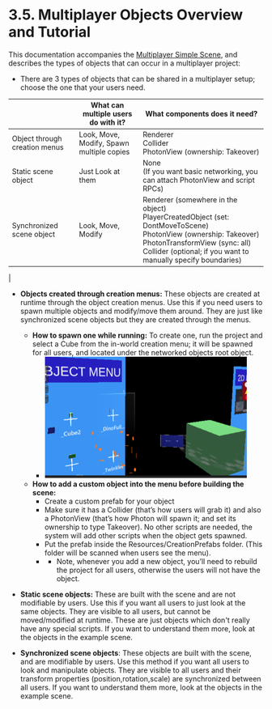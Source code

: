 # 3.5. Multiplayer Objects Overview and Tutorial

This documentation accompanies the [Multiplayer Simple Scene](./2.1_Sample_Scenes.md), and describes the types of objects that can occur in a multiplayer project:

* There are 3 types of objects that can be shared in a multiplayer setup; choose the one that your users need.



|                               | What can multiple users do with it?       | What components does it need?                                                       |
| ----------------------------- | ----------------------------------------- | ----------------------------------------------------------------------------------- |
| Object through creation menus | Look, Move, Modify, Spawn multiple copies | Renderer  <br/>  Collider  <br/>  PhotonView (ownership: Takeover)                        |
| Static scene object           | Just Look at them                         | None  <br/>  (If you want basic networking, you can attach PhotonView and script RPCs) |
| Synchronized scene object     | Look, Move, Modify                        | Renderer (somewhere in the object) <br/> PlayerCreatedObject (set: DontMoveToScene)  <br/> PhotonView (ownership: Takeover)  <br/> PhotonTransformView (sync: all)  <br/> Collider (optional; if you want to manually specify boundaries)
 |

* **Objects created through creation menus:** These objects are created at runtime through the object creation menus. Use this if you need users to spawn multiple objects and modify/move them around. They are just like synchronized scene objects but they are created through the menus. 
  * **How to spawn one while running:** To create one, run the project and select a Cube from the in-world creation menu; it will be spawned for all users, and located under the networked objects root object.
    * <picture><img src="./Images/object_menuu.png" width= "400" height="240"></picture>
  * **How to add a custom object into the menu before building the scene:**
    * Create a custom prefab for your object
    * Make sure it has a Collider (that’s how users will grab it) and also a PhotonView (that’s how Photon will spawn it; and set its ownership to type Takeover). No other scripts are needed, the system will add other scripts when the object gets spawned.
    * Put the prefab inside the Resources/CreationPrefabs folder. (This folder will be scanned when users see the menu).
    * * Note, whenever you add a new object, you’ll need to rebuild the project for all users, otherwise the users will not have the object.  


* **Static scene objects:** These are built with the scene and are not modifiable by users. Use this if you want all users to just look at the same objects. They are visible to all users, but cannot be moved/modified at runtime. These are just objects which don't really have any special scripts. If you want to understand them more, look at the objects in the example scene.

* **Synchronized scene objects**: These objects are built with the scene, and are modifiable by users. Use this method if you want all users to look and manipulate objects. They are visible to all users and their transform properties (position,rotation,scale) are synchronized between all users. If you want to understand them more, look at the objects in the example scene.